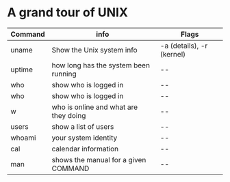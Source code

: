 
# A grand tour of UNIX

|Command|info|Flags|
|--|--|--|
|uname|Show the Unix system info| -a (details), -r (kernel)|
|uptime|how long has the system been running|--|
|who|show who is logged in|--|
|who|show who is logged in|--|
|w|who is online and what are they doing|--|
|users|show a list of users|--|
|whoami|your system identity|--|
|cal|calendar information|--|
|man|shows the manual for a given COMMAND|--|
